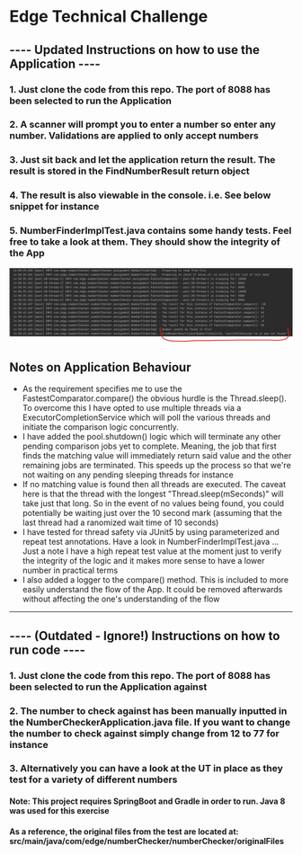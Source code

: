 # Edge Technical Challenge

## ---- Updated Instructions on how to use the Application ----
### 1. Just clone the code from this repo. The port of 8088 has been selected to run the Application
### 2. A scanner will prompt you to enter a number so enter any number. Validations are applied to only accept numbers
### 3. Just sit back and let the application return the result. The result is stored in the FindNumberResult return object
### 4. The result is also viewable in the console. i.e. See below snippet for instance
### 5. NumberFinderImplTest.java contains some handy tests. Feel free to take a look at them. They should show the integrity of the App
![img.png](img.png)

## Notes on Application Behaviour
* As the requirement specifies me to use the FastestComparator.compare() the obvious hurdle is the Thread.sleep(). To overcome this I have opted to use multiple threads via a ExecutorCompletionService which will poll the various threads and initiate the comparison logic concurrently.
* I have added the pool.shutdown() logic which will terminate any other pending comparison jobs yet to complete. Meaning, the job that first finds the matching value will immediately return said value and the other remaining jobs are terminated. This speeds up the process so that we're not waiting on any pending sleeping threads for instance
* If no matching value is found then all threads are executed. The caveat here is that the thread with the longest "Thread.sleep(mSeconds)" will take just that long. So in the event of no values being found, you could potentially be waiting just over the 10 second mark (assuming that the last thread had a ranomized wait time of 10 seconds) 
* I have tested for thread safety via JUnit5 by using parameterized and repeat test annotations. Have a look in NumberFinderImplTest.java ... Just a note I have a high repeat test value at the moment just to verify the integrity of the logic and it makes more sense to have a lower number in practical terms 
* I also added a logger to the compare() method. This is included to more easily understand the flow of the App. It could be removed afterwards without affecting the one's understanding of the flow

---------------------------
## ---- (Outdated - Ignore!) Instructions on how to run code ----
### 1. Just clone the code from this repo. The port of 8088 has been selected to run the Application against
### 2. The number to check against has been manually inputted in the NumberCheckerApplication.java file. If you want to change the number to check against simply change from 12 to 77 for instance
### 3. Alternatively you can have a look at the UT in place as they test for a variety of different numbers

#### Note: This project requires SpringBoot and Gradle in order to run. Java 8 was used for this exercise
####  As a reference, the original files from the test are located at: src/main/java/com/edge/numberChecker/numberChecker/originalFiles 

